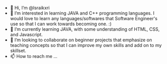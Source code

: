 - 👋 Hi, I’m @lsraikxri
- 👀 I’m interested in learning JAVA and C++ programming languages. I would love to learn any languages/softwares that Software Engineer's use so that I can work towards becoming one. :)
- 🌱 I’m currently learning JAVA, with some understanding of HTML, CSS, and Javascript.
- 💞️ I’m looking to collaborate on beginner projects that emphasize on teaching concepts so that I can improve my own skills and add on to my skillset.
- 📫 How to reach me ...

<!---
lsraikxri/lsraikxri is a ✨ special ✨ repository because its `README.md` (this file) appears on your GitHub profile.
You can click the Preview link to take a look at your changes.
--->
